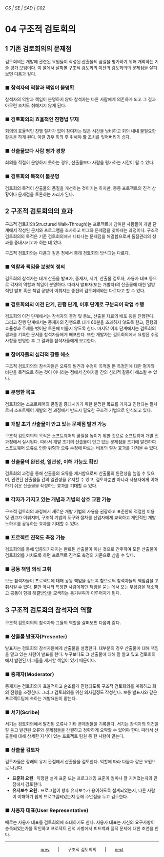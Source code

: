 ###### [*CS*](../../README.md) | [*SE*](../README.md) | [*SAD*](README.md) | [*C02*](C02-00.md)

# 04 구조적 검토회의

## 1 기존 검토회의의 문제점

검토회의는 개발에 관련된 요원들이 작성된 산출물의 품질을 평가하기 위해 개최하는 기술 평가 모임이다. 이 절에서 살펴볼 구조적 검토회의 이전의 검토회의의 문제점을 살펴보면 다음과 같다.

### ■ 참석자의 역할과 책임이 불명확

참석자의 역할과 책임이 분명하지 않아 참석자는 다른 사람에게 의존하게 되고 그 결과 아무런 조치도 취해지지 않게 된다.

### ■ 검토회의의 효율적인 진행법 부재

회의의 효율적인 진행 절차가 없어 참여자는 많은 시간을 낭비하고 회의 내내 불필요한 활동을 하게 된다. 이럴 경우 회의 후 취해야 할 조치를 잊어버리기 쉽다.

### ■ 산출물보다 사람 평가 경향

회의를 적절히 운영하지 못하는 경우, 산출물보다 사람을 평가하는 시간이 될 수 있다.

### ■ 검토회의 목적이 불분명

검토회의 목적이 산출물의 품질을 개선하는 것이기는 하지만, 종종 프로젝트의 진척 상황이나 문제점을 토론하는 자리가 된다.

## 2 구조적 검토회의의 효과

구조적 검토회의(Structured Walk-Through)는 프로젝트에 참여한 사람들이 개발 단계에서 작성된 문서와 프로그램을 조사하고 버그와 문제점을 찾아내는 과정이다. 구조적 검토회의의 목적은 기존 검토회의에서 나타나는 문제점을 해결함으로써 품질관리의 성과를 증대시키고자 하는 데 있다.

구조적 검토회의는 다음과 같은 점에서 종래 검토회의 방식과는 다르다.

### ■ 역할과 책임을 분명히 정의

검토회의 참석자는 대개 산출물 발표자, 중재자, 서기, 산출물 검토자, 사용자 대표 등으로 각자의 역할과 책임이 분명하다. 따라서 발표자(또는 개발자)의 산출물에 대한 일방적인 발표 혹은 책임 공방이 이뤄지는 종전의 검토회의와는 다르다고 할 수 있다.

### ■ 검토회의의 이전 단계, 진행 단계, 이후 단계로 구분되어 작업 수행

검토회의 이전 단계에서는 참석자의 결정 및 통보, 산출물 자료의 배포 등을 진행한다. 그리고 진행 단계에서는 중재자의 진행으로 대개 60분을 초과하지 않도록 한고, 진행의 효율성과 주제를 벗어난 토론에 머물지 않도록 한다. 마지막 이후 단계에서는 검토회의 결과를 기록한 문서를 참석자들에게 배포한다. 또한 개발자는 검토회의에서 요청된 수정사항을 반영한 후 그 결과를 참석자들에게 보고한다.

### ■ 참여자들의 심리적 갈등 해소

구조적 검토회의의 참석자들은 오류의 발견과 수정이 목적일 뿐 특정인에 대한 평가와 비판을 목적으로 하는 것이 아니라는 점에서 참여자들 간의 심리적 갈등이 해소될 수 있다.

### ■ 분명한 목표

검토회의는 소프트웨어의 품질을 증대시키기 위한 분명한 목표를 가지고 진행되는 절차로써 소프트웨어 개발의 전 과정에서 반드시 필요한 구조적 기법으로 인식되고 있다.

### ■ 개발 초기 산출물이 안고 있는 문제점 발견 가능

구조적 검토회의의 목적은 소프트웨어의 품질을 높이기 위한 것으로 소프트웨어 개발 전 과정에서 실시된다. 따라서 개발 초기의 산출물이 안고 있는 문제점을 조기에 발견하여 소프트웨어 오류로 인한 위험과 오류 수정에 따르는 비용의 절감 효과를 가져올 수 있다.

### ■ 산출물의 완전성, 일관성, 이해 가능도 확인

검토회의 과정을 통해 산출물의 오류를 제거함으로써 산출물의 완전성을 높일 수 있으며, 관련된 산출물들 간의 일관성을 유지할 수 있고, 검토자뿐만 아니라 사용자에게 이해하기 쉬운 산출물을 작성하는 효과를 기대할 수 있다.

### ■ 각자가 가지고 있는 개념과 기법의 상호 교환 가능

구조적 검토회의 과정에서 새로운 개발 기법의 사용을 권장하고 표준안의 적절한 이용 및 권고가 이뤄지며, 구조적 기법의 도구와 절차를 신입자에게 교육하고 개인적인 개발 노하우를 공유하는 효과를 기대할 수 있다.

### ■ 프로젝트 진척도 측정 가능

검토회의를 통해 입증되기까지는 완료된 산출물이 아닌 것으로 간주하여 모든 산출물이 검토회의를 거치도록 하면 프로젝트 진척도 측정의 기준으로 삼을 수 있다.

### ■ 공동 책임 의식 고취

모든 참석자들이 프로젝트에 대해 공동 책임을 갖도록 함으로써 참석자들의 책임감을 고취시킬 수 있다. 뿐만 아니라 특정한 사람에게만 책임을 묻는 데서 오는 부담감을 해소하고 공동이 함께 해결방안을 모색하는 동기부여가 이루어지게 된다.

## 3 구조적 검토회의 참석자의 역할

구조적 검토회의의 참석자와 그들의 역할을 살펴보면 다음과 같다.

### ■ 산출물 발표자(Presenter)

발표자는 검토회의 참석자들에게 산출물을 설명한다. 대부분의 경우 산출물에 대해 책임을 맡고 있는 사람이 발표를 한다. 누구보다도 그 산출물에 대해 잘 알고 있고 검토회의에서 발견된 버그들을 제거할 책임이 있기 때문이다.

### ■ 중재자(Moderator)

중재자는 검토회의가 효율적이고 순조롭게 진행되도록 구조적 검토회의를 계획하고 회의 진행을 조정한다. 그리고 검토회의를 위한 의사결정도 작성한다. 보통 발표자와 같은 프로젝트팀에 속하는 개발요원이 맡는다.

### ■ 서기(Scribe)

서기는 검토회의에서 발견된 오류나 기타 문제점들을 기록한다. 서기는 참석자의 의견을 잘 듣고 발견된 오류와 문제점들을 간결하고 정확하게 요약할 수 있어야 한다. 따라서 산출물에 대해 상세한 지식이 있는 프로젝트 팀원 중 한 사람이 맡는다.

### ■ 산출물 검토자

검토자들은 장래의 유지 관점에서 산출물을 검토한다. 역할에 따라 다음과 같은 요원으로 나뉜다.

* **표준화 요원** : 약정한 설계 표준 또는 프로그래밍 표준이 얼마나 잘 지켜졌는지의 관점에서 검토한다.
* **유지보수 요원** : 프로그램이 향후 유지보수가 용이하도록 설계되었는지, 다른 사람이 이해하기 쉽게 프로그램되었는지 등에 주안점을 두고 검토한다.

### ■ 사용자 대표(User Representative)

때로는 사용자 대표를 검토회의에 초대하기도 한다. 사용자 대표는 자신의 요구사항이 충족되었는가를 확인하고 프로젝트 진척 사항에서 피드백과 질적 문제에 대한 조언을 한다.

---

<p align="center">
    <a href="C02-03.md">prev</a>
    &nbsp; &nbsp; &nbsp; | &nbsp; &nbsp; &nbsp;
    구조적 검토회의
    &nbsp; &nbsp; &nbsp; | &nbsp; &nbsp; &nbsp;
    <a href="C02-05.md">next</a>
</p>
